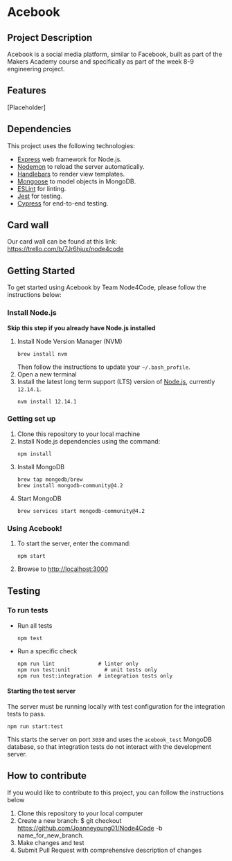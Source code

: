 # Acebook

## Project Description

Acebook is a social media platform, similar to Facebook, built as part of the Makers Academy course and specifically as part of the week 8-9 engineering project.

## Features

[Placeholder]

## Dependencies

This project uses the following technologies:
- [Express](https://expressjs.com/) web framework for Node.js.
- [Nodemon](https://nodemon.io/) to reload the server automatically.
- [Handlebars](https://handlebarsjs.com/) to render view templates.
- [Mongoose](https://mongoosejs.com) to model objects in MongoDB.
- [ESLint](https://eslint.org) for linting.
- [Jest](https://jestjs.io/) for testing.
- [Cypress](https://www.cypress.io/) for end-to-end testing.

## Card wall

Our card wall can be found at this link: https://trello.com/b/7Jr6hjux/node4code

## Getting Started

To get started using Acebook by Team Node4Code, please follow the instructions below:

### Install Node.js

**Skip this step if you already have Node.js installed**

1. Install Node Version Manager (NVM)
    ```
    brew install nvm
    ```
    Then follow the instructions to update your `~/.bash_profile`.
1. Open a new terminal
1. Install the latest long term support (LTS) version of [Node.js](https://nodejs.org/en/), currently `12.14.1`.
    ```
    nvm install 12.14.1
    ```

### Getting set up

1. Clone this repository to your local machine
2. Install Node.js dependencies using the command:
    ```
    npm install
    ```
3. Install MongoDB
    ```
    brew tap mongodb/brew
    brew install mongodb-community@4.2
    ```
4. Start MongoDB
    ```
    brew services start mongodb-community@4.2
    ```

### Using Acebook!

1. To start the server, enter the command:
    ```
    npm start
    ```
2. Browse to [http://localhost:3000](http://localhost:3000)

## Testing

### To run tests

* Run all tests
    ```
    npm test
    ```
* Run a specific check
    ```
    npm run lint              # linter only
    npm run test:unit           # unit tests only
    npm run test:integration  # integration tests only
    ```

#### Starting the test server

The server must be running locally with test configuration for the
integration tests to pass.
```
npm run start:test
```
This starts the server on port `3030` and uses the `acebook_test` MongoDB database,
so that integration tests do not interact with the development server.

## How to contribute

If you would like to contribute to this project, you can follow the instructions below

1. Clone this repository to your local computer
2. Create a new branch: $ git checkout https://github.com/Joanneyoung01/Node4Code -b name_for_new_branch.
3. Make changes and test
4. Submit Pull Request with comprehensive description of changes
